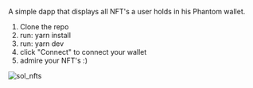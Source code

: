 A simple dapp that displays all NFT's a user holds in his Phantom wallet.

1. Clone the repo
2. run: yarn install
3. run: yarn dev
4. click "Connect" to connect your wallet
5. admire your NFT's :)

![sol_nfts](https://user-images.githubusercontent.com/48444166/191619779-07a332ec-5ce0-4daa-9bf6-a54597723096.png)
